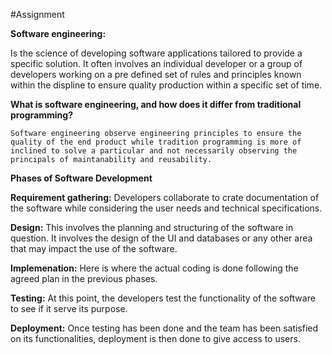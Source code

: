#Assignment

**Software engineering:**

Is the science of developing software applications tailored to provide a specific solution. It often involves an individual developer or a group of developers working on a pre defined  set of rules and principles known within the displine to ensure quality production within a specific set of time.

**What is software engineering, and how does it differ from traditional programming?**

    Software engineering observe engineering principles to ensure the quality of the end product while tradition programming is more of inclined to solve a particular and not necessarily observing the principals of maintanability and reusability.

**Phases of Software Development**

**Requirement gathering:**
     Developers collaborate to crate documentation of the software while considering the user needs and technical specifications.

**Design:**
    This involves the planning and structuring of the software in question. It involves the design of the UI and databases or any other area that may impact the use of the software.

**Implemenation:**
    Here is where the actual coding is done following the agreed plan in the previous phases.

**Testing:**
    At this point, the developers test the functionality of the software to see if it serve its purpose.

**Deployment:**
    Once testing has been done and the team has been satisfied on its functionalities, deployment is then done to give access to users. 
    
